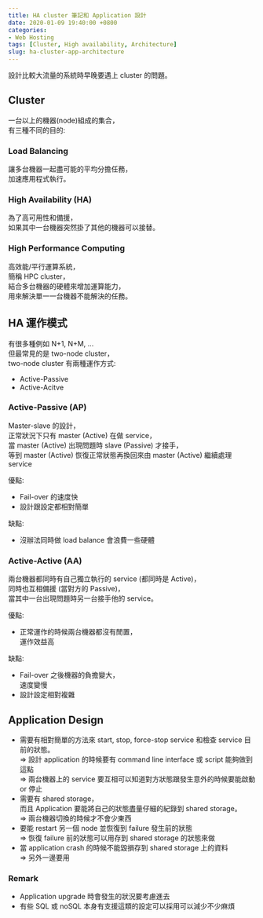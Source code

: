 ```yaml
---
title: HA cluster 筆記和 Application 設計
date: 2020-01-09 19:40:00 +0800
categories:
- Web Hosting
tags: [Cluster, High availability, Architecture]
slug: ha-cluster-app-architecture
---
```

設計比較大流量的系統時早晚要遇上 cluster 的問題。  

## Cluster
一台以上的機器(node)組成的集合，  
有三種不同的目的:  

### Load Balancing
讓多台機器一起盡可能的平均分擔任務，  
加速應用程式執行。

### High Availability (HA)
為了高可用性和備援，  
如果其中一台機器突然掛了其他的機器可以接替。
<!-- more -->

### High Performance Computing
高效能/平行運算系統，  
簡稱 HPC cluster，  
結合多台機器的硬體來增加運算能力，  
用來解決單一一台機器不能解決的任務。

## HA 運作模式
有很多種例如 N+1, N+M, ...  
但最常見的是 two-node cluster，  
two-node cluster 有兩種運作方式:  
* Active-Passive
* Active-Acitve

### Active-Passive (AP)
Master-slave 的設計，  
正常狀況下只有 master (Active) 在做 service，  
當 master (Active) 出現問題時 slave (Passive) 才接手，  
等到 master (Active) 恢復正常狀態再換回來由 master (Active) 繼續處理 service  
  
優點:
* Fail-over 的速度快
* 設計跟設定都相對簡單
  
缺點:
* 沒辦法同時做 load balance 會浪費一些硬體

### Active-Active (AA)
兩台機器都同時有自己獨立執行的 service (都同時是 Active)，  
同時也互相備援 (當對方的 Passive)，  
當其中一台出現問題時另一台接手他的 service。  
  
優點:
* 正常運作的時候兩台機器都沒有閒置，  
運作效益高
  
缺點:
* Fail-over 之後機器的負擔變大，  
速度變慢
* 設計設定相對複雜

## Application Design
* 需要有相對簡單的方法來 start, stop, force-stop service 和檢查 service 目前的狀態。   
=> 設計 application 的時候要有 command line interface 或 script 能夠做到這點  
=> 兩台機器上的 service 要互相可以知道對方狀態跟發生意外的時候要能啟動 or 停止
* 需要有 shared storage，  
而且 Application 要能將自己的狀態盡量仔細的紀錄到 shared storage。  
=> 兩台機器切換的時候才不會少東西  
* 要能 restart 另一個 node 並恢復到 failure 發生前的狀態  
=> 恢復 failure 前的狀態可以用存到 shared storage 的狀態來做  
* 當 application crash 的時候不能毀損存到 shared storage 上的資料  
=> 另外一邊要用  

### Remark
* Application upgrade 時會發生的狀況要考慮進去
* 有些 SQL 或 noSQL 本身有支援這類的設定可以採用可以減少不少麻煩


